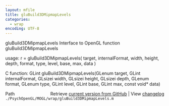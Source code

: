 ```yaml
---
layout: mfile
title: gluBuild3DMipmapLevels
categories:
  - wrap
encoding: UTF-8
---
```


gluBuild3DMipmapLevels  Interface to OpenGL function gluBuild3DMipmapLevels  

usage:  r = gluBuild3DMipmapLevels( target, internalFormat, width, height, depth, format, type, level, base, max, data )  

C function:  GLint gluBuild3DMipmapLevels(GLenum target, GLint internalFormat, GLsizei width, GLsizei height, GLsizei depth, GLenum format, GLenum type, GLint level, GLint base, GLint max, const void\* data)  


<div class="code_header" style="text-align:right;">
  <span style="float:left;">Path&nbsp;&nbsp;</span> <span class="counter">Retrieve <a href=
  "https://raw.github.com/Psychtoolbox-3/Psychtoolbox-3/beta/./PsychOpenGL/MOGL/wrap/gluBuild3DMipmapLevels.m">current version from GitHub</a> | View <a href=
  "https://github.com/Psychtoolbox-3/Psychtoolbox-3/commits/beta/./PsychOpenGL/MOGL/wrap/gluBuild3DMipmapLevels.m">changelog</a></span>
</div>
<div class="code">
  <code>./PsychOpenGL/MOGL/wrap/gluBuild3DMipmapLevels.m</code>
</div>
